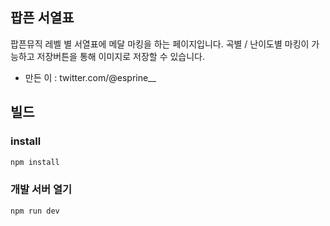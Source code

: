 ## 팝픈 서열표
팝픈뮤직 레벨 별 서열표에 메달 마킹을 하는 페이지입니다.
곡별 / 난이도별 마킹이 가능하고 저장버튼을 통해 이미지로 저장할 수 있습니다.

* 만든 이 : twitter.com/@esprine__

## 빌드
### install
```bash
npm install
```

### 개발 서버 열기
```bash
npm run dev
```
